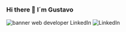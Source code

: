 ### Hi there 👋 I´m Gustavo 

![banner web developer](https://github.com/G3gaviria/G3gaviria/assets/63247462/703f163c-b60a-48e6-a08b-295268d8a0af)
LinkedIn	![LinkedIn](https://img.shields.io/badge/linkedin-%230077B5.svg?style=for-the-badge&logo=linkedin&logoColor=white) 

